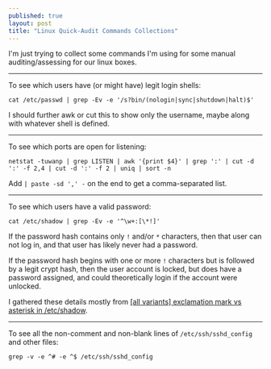 ```yaml
---
published: true
layout: post
title: "Linux Quick-Audit Commands Collections"
---
```


I'm just trying to collect some commands I'm using for some manual auditing/assessing for our linux boxes.

---

To see which users have (or might have) legit login shells:

```
cat /etc/passwd | grep -Ev -e '/s?bin/(nologin|sync|shutdown|halt)$'
```

I should further awk or cut this to show only the username, maybe along with whatever shell is defined.

---

To see which ports are open for listening:

```
netstat -tuwanp | grep LISTEN | awk '{print $4}' | grep ':' | cut -d ':' -f 2,4 | cut -d ':' -f 2 | uniq | sort -n
```

Add `| paste -sd ',' -` on the end to get a comma-separated list.

---

To see which users have a valid password:

```
cat /etc/shadow | grep -Ev -e '^\w+:[\*!]'
```

If the password hash contains only `!` and/or `*` characters, then that user can not log in, and that user has likely never had a password.

If the password hash begins with one or more `!` characters but is followed by a legit crypt hash, then the user account is locked, but does have a password assigned, and could theoretically login if the account were unlocked.

I gathered these details mostly from [\[all variants\] exclamation mark vs asterisk in /etc/shadow](http://ubuntuforums.org/showthread.php?t=2026413).

---

To see all the non-comment and non-blank lines of `/etc/ssh/sshd_config` and other files:

```
grep -v -e ^# -e ^$ /etc/ssh/sshd_config
```

